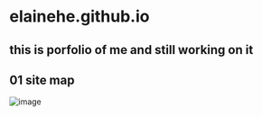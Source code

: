 # elainehe.github.io
## this is porfolio of me and still working on it

## 01 site map
![image](https://user-images.githubusercontent.com/79605610/220872467-4f7d6cea-48fd-43be-a912-1c17c3a8a3ca.png)

